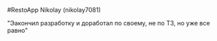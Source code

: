 #RestoApp
Nikolay
(nikolay7081)

"Эакончил разработку и доработал по своему, не по ТЗ, но уже все равно"
